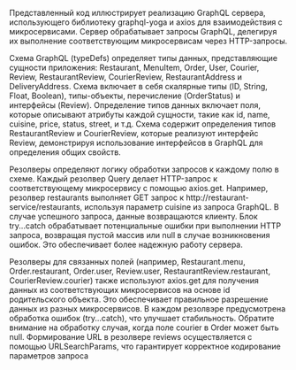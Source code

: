 Представленный код иллюстрирует реализацию GraphQL сервера, использующего библиотеку graphql-yoga и axios для взаимодействия с микросервисами. Сервер обрабатывает запросы GraphQL, делегируя их выполнение соответствующим микросервисам через HTTP-запросы.

Схема GraphQL (typeDefs) определяет типы данных, представляющие сущности приложения: Restaurant, MenuItem, Order, User, Courier, Review, RestaurantReview, CourierReview, RestaurantAddress и DeliveryAddress. Схема включает в себя скалярные типы (ID, String, Float, Boolean), типы-объекты, перечисление (OrderStatus) и интерфейсы (Review). Определение типов данных включает поля, которые описывают атрибуты каждой сущности, такие как id, name, cuisine, price, status, street, и т.д. Схема содержит определения типов RestaurantReview и CourierReview, которые реализуют интерфейс Review, демонстрируя использование интерфейсов в GraphQL для определения общих свойств.

Резолверы определяют логику обработки запросов к каждому полю в схеме. Каждый резолвер Query делает HTTP-запрос к соответствующему микросервису с помощью axios.get. Например, резолвер restaurants выполняет GET запрос к http://restaurant-service/restaurants, используя параметр cuisine из запроса GraphQL. В случае успешного запроса, данные возвращаются клиенту. Блок try...catch обрабатывает потенциальные ошибки при выполнении HTTP запроса, возвращая пустой массив или null в случае возникновения ошибок. Это обеспечивает более надежную работу сервера.

Резолверы для связанных полей (например, Restaurant.menu, Order.restaurant, Order.user, Review.user, RestaurantReview.restaurant, CourierReview.courier) также используют axios.get для получения данных из соответствующих микросервисов на основе id родительского объекта. Это обеспечивает правильное разрешение данных из разных микросервисов. В каждом резолвэре предусмотрена обработка ошибок (try...catch), что улучшает стабильность. Обратите внимание на обработку случая, когда поле courier в Order может быть null.
Формирование URL в резолвере reviews осуществляется с помощью URLSearchParams, что гарантирует корректное кодирование параметров запроса
